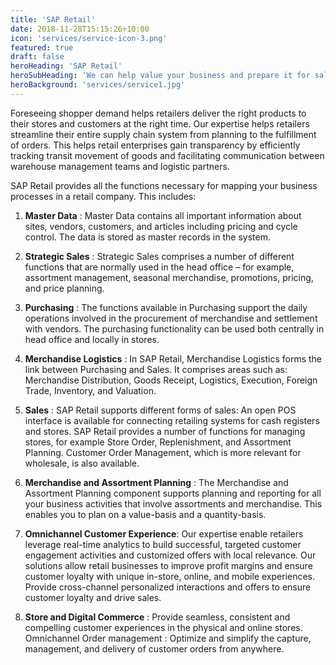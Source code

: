 ```yaml
---
title: 'SAP Retail'
date: 2018-11-28T15:15:26+10:00
icon: 'services/service-icon-3.png'
featured: true
draft: false
heroHeading: 'SAP Retail'
heroSubHeading: 'We can help value your business and prepare it for sale.'
heroBackground: 'services/service1.jpg'
---
```


Foreseeing shopper demand helps retailers deliver the right products to their stores and customers at the right time. Our expertise helps retailers streamline their entire supply chain system from planning to the fulfillment of orders. This helps retail enterprises gain transparency by efficiently tracking transit movement of goods and facilitating communication between warehouse management teams and logistic partners. 

SAP Retail provides all the functions necessary for mapping your business processes in a retail company. This includes: 
1. **Master Data** : Master Data contains all important information about sites, vendors, customers, and articles including pricing and cycle control. The data is stored as master records in the system. 
2. **Strategic Sales** : Strategic Sales comprises a number of different functions that are normally used in the head office – for example, assortment management, seasonal merchandise, promotions, pricing, and price planning. 
3. **Purchasing** : The functions available in Purchasing support the daily operations involved in the procurement of merchandise and settlement with vendors. The purchasing functionality can be used both centrally in head office and locally in stores. 
4. **Merchandise Logistics** : In SAP Retail, Merchandise Logistics forms the link between Purchasing and Sales. It comprises areas such as: Merchandise Distribution, Goods Receipt, Logistics, Execution, Foreign Trade, Inventory, and Valuation. 
5. **Sales** : SAP Retail supports different forms of sales: An open POS interface is available for connecting retailing systems for cash registers and stores. SAP Retail provides a number of functions for managing stores, for example Store Order, Replenishment, and Assortment Planning. Customer Order Management, which is more relevant for wholesale, is also available. 
6. **Merchandise and Assortment Planning** : The Merchandise and Assortment Planning component supports planning and reporting for all your business activities that involve assortments and merchandise. This enables you to plan on a value-basis and a quantity-basis. 
7. **Omnichannel Customer Experience**: Our expertise enable retailers leverage real-time analytics to build successful, targeted customer engagement activities and customized offers with local relevance. Our solutions allow retail businesses to improve profit margins and ensure customer loyalty with unique in-store, online, and mobile experiences. Provide cross-channel personalized interactions and offers to ensure customer loyalty and drive sales. 

8. **Store and Digital Commerce** : Provide seamless, consistent and compelling customer experiences in the physical and online stores. 
Omnichannel Order management : Optimize and simplify the capture, management, and delivery of customer orders from anywhere.